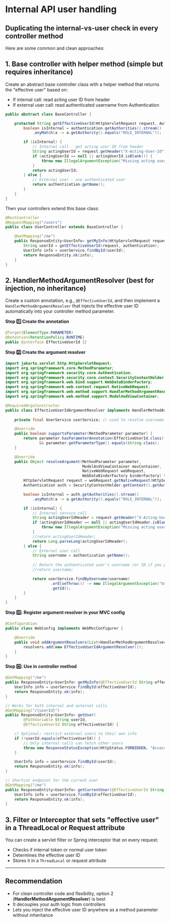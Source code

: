 # Internal API user handling


## Duplicating the internal-vs-user check in every controller method
Here are some common and clean approaches:

## 1. Base controller with helper method (simple but requires inheritance)
Create an abstract base controller class with a helper method that returns the "effective user" based on:
- If internal call: read acting user ID from header
- If external user call: read authenticated username from Authentication
````java
public abstract class BaseController {

    protected String getEffectiveUserId(HttpServletRequest request, Authentication authentication) {
        boolean isInternal = authentication.getAuthorities().stream()
            .anyMatch(a -> a.getAuthority().equals("ROLE_INTERNAL"));

        if (isInternal) {
            // Internal call - get acting user ID from header
            String actingUserId = request.getHeader("X-Acting-User-Id");
            if (actingUserId == null || actingUserId.isBlank()) {
                throw new IllegalArgumentException("Missing acting user ID for internal call");
            }
            return actingUserId;
        } else {
            // External user - use authenticated user
            return authentication.getName();
        }
    }
}
````
Then your controllers extend this base class:
````java
@RestController
@RequestMapping("/users")
public class UserController extends BaseController {

    @GetMapping("/me")
    public ResponseEntity<UserInfo> getMyInfo(HttpServletRequest request, Authentication authentication) {
        String userId = getEffectiveUserId(request, authentication);
        UserInfo info = userService.findById(userId);
        return ResponseEntity.ok(info);
    }
}
````

## 2. HandlerMethodArgumentResolver (best for injection, no inheritance)
Create a custom annotation, e.g., `@EffectiveUserId`, and then implement a `HandlerMethodArgumentResolver` that injects the effective user ID automatically into your controller method parameter.

**Step 1️⃣ Create the annotation**
````java
@Target(ElementType.PARAMETER)
@Retention(RetentionPolicy.RUNTIME)
public @interface EffectiveUserId {}
````

**Step 2️⃣ Create the argument resolver**
````java
import jakarta.servlet.http.HttpServletRequest;
import org.springframework.core.MethodParameter;
import org.springframework.security.core.Authentication;
import org.springframework.security.core.context.SecurityContextHolder;
import org.springframework.web.bind.support.WebDataBinderFactory;
import org.springframework.web.context.request.NativeWebRequest;
import org.springframework.web.method.support.HandlerMethodArgumentResolver;
import org.springframework.web.method.support.ModelAndViewContainer;

@RequiredArgsConstructor
public class EffectiveUserIdArgumentResolver implements HandlerMethodArgumentResolver {
    
    private final UserService userService; // used to resolve username -> userId

    @Override
    public boolean supportsParameter(MethodParameter parameter) {
        return parameter.hasParameterAnnotation(EffectiveUserId.class)
               && parameter.getParameterType().equals(String.class);
    }

    @Override
    public Object resolveArgument(MethodParameter parameter,
                                  ModelAndViewContainer mavContainer,
                                  NativeWebRequest webRequest,
                                  WebDataBinderFactory binderFactory) throws Exception {
        HttpServletRequest request = webRequest.getNativeRequest(HttpServletRequest.class);
        Authentication auth = SecurityContextHolder.getContext().getAuthentication();

        boolean isInternal = auth.getAuthorities().stream()
            .anyMatch(a -> a.getAuthority().equals("ROLE_INTERNAL"));

        if (isInternal) {
            // Internal service call
            String actingUserIdHeader = request.getHeader("X-Acting-User-Id");
            if (actingUserIdHeader == null || actingUserIdHeader.isBlank()) {
                throw new IllegalArgumentException("Missing acting user ID header for internal call");
            }
            //return actingUserIdHeader;
            return Long.parseLong(actingUserIdHeader);
        } else {
            // External user call
            String username = authentication.getName();
            
            // Return the authenticated user's username (or ID if you prefer)
            //return username;

            return userService.findByUsername(username)
                    .orElseThrow(() -> new IllegalArgumentException("User not found"))
                    .getId();
        }
    }
}
````

**Step 3️⃣: Register argument resolver in your MVC config**
````java
@Configuration
public class WebConfig implements WebMvcConfigurer {

    @Override
    public void addArgumentResolvers(List<HandlerMethodArgumentResolver> resolvers) {
        resolvers.add(new EffectiveUserIdArgumentResolver());
    }
}
````

**Step 4️⃣: Use in controller method**
````java
@GetMapping("/me")
public ResponseEntity<UserInfo> getMyInfo(@EffectiveUserId String effectiveUserId) {
    UserInfo info = userService.findById(effectiveUserId);
    return ResponseEntity.ok(info);
}

// Works for both internal and external calls
@GetMapping("/{userId}")
public ResponseEntity<UserInfo> getUser(
        @PathVariable String userId,
        @EffectiveUserId String effectiveUserId) {

    // Optional: restrict external users to their own info
    if (!userId.equals(effectiveUserId)) {
        // Only internal calls can fetch other users
        throw new ResponseStatusException(HttpStatus.FORBIDDEN, "Access denied");
    }

    UserInfo info = userService.findById(userId);
    return ResponseEntity.ok(info);
}

// Shortcut endpoint for the current user
@GetMapping("/me")
public ResponseEntity<UserInfo> getCurrentUser(@EffectiveUserId String effectiveUserId) {
    UserInfo info = userService.findById(effectiveUserId);
    return ResponseEntity.ok(info);
}
````


## 3. Filter or Interceptor that sets "effective user" in a ThreadLocal or Request attribute
You can create a servlet filter or Spring interceptor that on every request:
- Checks if internal token or normal user token
- Determines the effective user ID
- Stores it in a `ThreadLocal` or request attribute

---

## Recommendation
- For clean controller code and flexibility, option 2 (**HandlerMethodArgumentResolver**) is best
- It decouples your auth logic from controllers
- Lets you inject the effective user ID anywhere as a method parameter without inheritance









